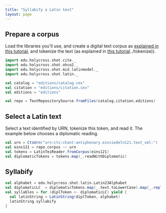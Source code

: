 ```yaml
---
title: "Syllabify a Latin text"
layout: page
---
```



## Prepare a corpus

Load the libraries you'll use, and create a digital text corpus as [explained in this tutorial](../corpus), and tokenize the text (as explained in [this tutorial]()../tokenize)).

```scala
import edu.holycross.shot.cite._
import edu.holycross.shot.ohco2._
import edu.holycross.shot.mid.latinmodel._
import edu.holycross.shot.latin._

val catalog = "editions/catalog.cex"
val citation = "editions/citation.cex"
val editions = "editions"

val repo = TextRepositorySource.fromFiles(catalog,citation,editions)
```


## Select a Latin text

Select a text identified by URN, tokenize this token, and read it.  The example below chooses a diplomatic reading.

```scala
val urn = CtsUrn("urn:cts:chant:antiphonary.einsiedeln121.text_xml:")
val eins121 = repo.corpus ~~ urn
val tokens = LatinTeiReader.fromCorpus(eins121)
val diplomaticTokens = tokens.map(_.readWithDiplomatic)
```

## Syllabify


```scala
val alphabet = edu.holycross.shot.latin.Latin23Alphabet
val diplomaticLC  = diplomaticTokens.map(_.text.toLowerCase).map(_.replaceAll("v", "u"))
val syllables = for (diplToken <- diplomaticLC) yield {
  val latinString = LatinString(diplToken, alphabet)
  latinString.syllabify
}
```
